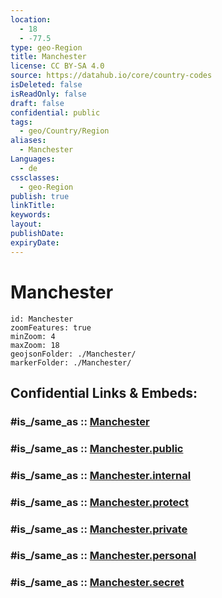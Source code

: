 ```yaml
---
location:
  - 18
  - -77.5
type: geo-Region
title: Manchester
license: CC BY-SA 4.0
source: https://datahub.io/core/country-codes
isDeleted: false
isReadOnly: false
draft: false
confidential: public
tags:
  - geo/Country/Region
aliases:
  - Manchester
Languages:
  - de
cssclasses:
  - geo-Region
publish: true
linkTitle:
keywords:
layout:
publishDate:
expiryDate:
---
```


# Manchester

```leaflet
id: Manchester
zoomFeatures: true 
minZoom: 4 
maxZoom: 18
geojsonFolder: ./Manchester/
markerFolder: ./Manchester/
```


## Confidential Links & Embeds: 

### #is_/same_as :: [Manchester](/_Standards/Earth/Continent/America~Caribbean/Jamaica/Parishes~Jamaica/Manchester.md) 

### #is_/same_as :: [Manchester.public](/_public/Earth/Continent/America~Caribbean/Jamaica/Parishes~Jamaica/Manchester.public.md) 

### #is_/same_as :: [Manchester.internal](/_internal/Earth/Continent/America~Caribbean/Jamaica/Parishes~Jamaica/Manchester.internal.md) 

### #is_/same_as :: [Manchester.protect](/_protect/Earth/Continent/America~Caribbean/Jamaica/Parishes~Jamaica/Manchester.protect.md) 

### #is_/same_as :: [Manchester.private](/_private/Earth/Continent/America~Caribbean/Jamaica/Parishes~Jamaica/Manchester.private.md) 

### #is_/same_as :: [Manchester.personal](/_personal/Earth/Continent/America~Caribbean/Jamaica/Parishes~Jamaica/Manchester.personal.md) 

### #is_/same_as :: [Manchester.secret](/_secret/Earth/Continent/America~Caribbean/Jamaica/Parishes~Jamaica/Manchester.secret.md)

